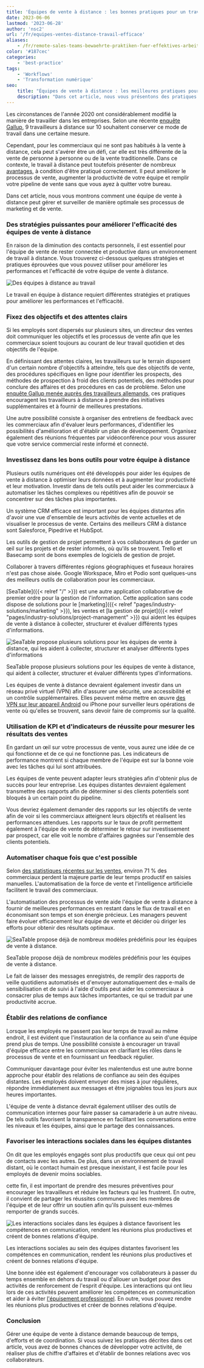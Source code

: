 ```yaml
---
title: 'Équipes de vente à distance : les bonnes pratiques pour un travail efficace'
date: 2023-06-06
lastmod: '2023-06-28'
author: 'nsc2'
url: '/fr/equipes-ventes-distance-travail-efficace'
aliases:
    - /fr/remote-sales-teams-bewaehrte-praktiken-fuer-effektives-arbeiten
color: '#187cec'
categories:
    - 'best-practice'
tags: 
    - 'Workflows'
    - 'Transformation numérique'
seo:
    title: "Équipes de vente à distance : les meilleures pratiques pour un travail efficace."
    description: "Dans cet article, nous vous présentons des pratiques utiles et éprouvées pour travailler efficacement au sein d'équipes de vente à distance."
---
```


Les circonstances de l'année 2020 ont considérablement modifié la manière de travailler dans les entreprises. Selon une récente [enquête Gallup](https://news.gallup.com/poll/355907/remote-work-persisting-trending-permanent.aspx), 9 travailleurs à distance sur 10 souhaitent conserver ce mode de travail dans une certaine mesure.

Cependant, pour les commerciaux qui ne sont pas habitués à la vente à distance, cela peut s'avérer être un défi, car elle est très différente de la vente de personne à personne ou de la vente traditionnelle. Dans ce contexte, le travail à distance peut toutefois présenter de nombreux [avantages](https://myquickcloud.com/blog/productivity/benefits-of-remote-work/), à condition d'être pratiqué correctement. Il peut améliorer le processus de vente, augmenter la productivité de votre équipe et remplir votre pipeline de vente sans que vous ayez à quitter votre bureau.

Dans cet article, nous vous montrons comment une équipe de vente à distance peut gérer et surveiller de manière optimale ses processus de marketing et de vente.

### Des stratégies puissantes pour améliorer l'efficacité des équipes de vente à distance

En raison de la diminution des contacts personnels, il est essentiel pour l'équipe de vente de rester connectée et productive dans un environnement de travail à distance. Vous trouverez ci-dessous quelques stratégies et pratiques éprouvées que vous pouvez utiliser pour améliorer les performances et l'efficacité de votre équipe de vente à distance.

![Des équipes à distance au travail](sigmund-eTgMFFzroGc-unsplash-scaled-e1686045067675.jpg)

Le travail en équipe à distance requiert différentes stratégies et pratiques pour améliorer les performances et l'efficacité.

### Fixez des objectifs et des attentes clairs

Si les employés sont dispersés sur plusieurs sites, un directeur des ventes doit communiquer les objectifs et les processus de vente afin que les commerciaux soient toujours au courant de leur travail quotidien et des objectifs de l'équipe.

En définissant des attentes claires, les travailleurs sur le terrain disposent d'un certain nombre d'objectifs à atteindre, tels que des objectifs de vente, des procédures spécifiques en ligne pour identifier les prospects, des méthodes de prospection à froid des clients potentiels, des méthodes pour conclure des affaires et des procédures en cas de problème. Selon une [enquête Gallup menée auprès des travailleurs allemands](http://www.gallup.com/businessjournal/186164/employees-don-know-expected-work.aspx), ces pratiques encouragent les travailleurs à distance à prendre des initiatives supplémentaires et à fournir de meilleures prestations.

Une autre possibilité consiste à organiser des entretiens de feedback avec les commerciaux afin d'évaluer leurs performances, d'identifier les possibilités d'amélioration et d'établir un plan de développement. Organisez également des réunions fréquentes par vidéoconférence pour vous assurer que votre service commercial reste informé et connecté.

### Investissez dans les bons outils pour votre équipe à distance

Plusieurs outils numériques ont été développés pour aider les équipes de vente à distance à optimiser leurs données et à augmenter leur productivité et leur motivation. Investir dans de tels outils peut aider les commerciaux à automatiser les tâches complexes ou répétitives afin de pouvoir se concentrer sur des tâches plus importantes.

Un système CRM efficace est important pour les équipes distantes afin d'avoir une vue d'ensemble de leurs activités de vente actuelles et de visualiser le processus de vente. Certains des meilleurs CRM à distance sont Salesforce, Pipedrive et HubSpot.

Les outils de gestion de projet permettent à vos collaborateurs de garder un œil sur les projets et de rester informés, où qu'ils se trouvent. Trello et Basecamp sont de bons exemples de logiciels de gestion de projet.

Collaborer à travers différentes régions géographiques et fuseaux horaires n'est pas chose aisée. Google Workspace, Miro et Podio sont quelques-uns des meilleurs outils de collaboration pour les commerciaux.

[SeaTable]({{< relref "/" >}}) est une autre application collaborative de premier ordre pour la gestion de l'information. Cette application sans code dispose de solutions pour le [marketing]({{< relref "pages/industry-solutions/marketing" >}}), les ventes et [la gestion de projet]({{< relref "pages/industry-solutions/project-management" >}}) qui aident les équipes de vente à distance à collecter, structurer et évaluer différents types d'informations.

![SeaTable propose plusieurs solutions pour les équipes de vente à distance, qui les aident à collecter, structurer et analyser différents types d'informations](Ansicht_Offers.png)

SeaTable propose plusieurs solutions pour les équipes de vente à distance, qui aident à collecter, structurer et évaluer différents types d'informations.

Les équipes de vente à distance devraient également investir dans un réseau privé virtuel (VPN) afin d'assurer une sécurité, une accessibilité et un contrôle supplémentaires. Elles peuvent même mettre en œuvre [des VPN sur leur appareil Android](https://cybernews.com/best-vpn/free-vpn-for-android/) ou iPhone pour surveiller leurs opérations de vente où qu'elles se trouvent, sans devoir faire de compromis sur la qualité.

### Utilisation de KPI et d'indicateurs de réussite pour mesurer les résultats des ventes

En gardant un œil sur votre processus de vente, vous aurez une idée de ce qui fonctionne et de ce qui ne fonctionne pas. Les indicateurs de performance montrent si chaque membre de l'équipe est sur la bonne voie avec les tâches qui lui sont attribuées.

Les équipes de vente peuvent adapter leurs stratégies afin d'obtenir plus de succès pour leur entreprise. Les équipes distantes devraient également transmettre des rapports afin de déterminer si des clients potentiels sont bloqués à un certain point du pipeline.

Vous devriez également demander des rapports sur les objectifs de vente afin de voir si les commerciaux atteignent leurs objectifs et réalisent les performances attendues. Les rapports sur le taux de profit permettent également à l'équipe de vente de déterminer le retour sur investissement par prospect, car elle voit le nombre d'affaires gagnées sur l'ensemble des clients potentiels.

### Automatiser chaque fois que c'est possible

Selon [des statistiques récentes sur les ventes](https://www.heinzmarketing.com/2015/02/15-inside-sales-statistics-last-weeks-aa-isp-front-lines-conference/), environ 71 % des commerciaux perdent la majeure partie de leur temps productif en saisies manuelles. L'automatisation de la force de vente et l'intelligence artificielle facilitent le travail des commerciaux.

L'automatisation des processus de vente aide l'équipe de vente à distance à fournir de meilleures performances en restant dans le flux de travail et en économisant son temps et son énergie précieux. Les managers peuvent faire évoluer efficacement leur équipe de vente et décider où diriger les efforts pour obtenir des résultats optimaux.

![SeaTable propose déjà de nombreux modèles prédéfinis pour les équipes de vente à distance.](templates-crm-remote.png)

SeaTable propose déjà de nombreux modèles prédéfinis pour les équipes de vente à distance.

Le fait de laisser des messages enregistrés, de remplir des rapports de veille quotidiens automatisés et d'envoyer automatiquement des e-mails de sensibilisation et de suivi à l'aide d'outils peut aider les commerciaux à consacrer plus de temps aux tâches importantes, ce qui se traduit par une productivité accrue.

### Établir des relations de confiance

Lorsque les employés ne passent pas leur temps de travail au même endroit, il est évident que l'instauration de la confiance au sein d'une équipe prend plus de temps. Une possibilité consiste à encourager un travail d'équipe efficace entre les commerciaux en clarifiant les rôles dans le processus de vente et en fournissant un feedback régulier.

Communiquer davantage pour éviter les malentendus est une autre bonne approche pour établir des relations de confiance au sein des équipes distantes. Les employés doivent envoyer des mises à jour régulières, répondre immédiatement aux messages et être joignables tous les jours aux heures importantes.

L'équipe de vente à distance devrait également utiliser des outils de communication internes pour faire passer sa camaraderie à un autre niveau. De tels outils favorisent la transparence en facilitant les conversations entre les niveaux et les équipes, ainsi que le partage des connaissances.

### Favoriser les interactions sociales dans les équipes distantes

On dit que les employés engagés sont plus productifs que ceux qui ont peu de contacts avec les autres. De plus, dans un environnement de travail distant, où le contact humain est presque inexistant, il est facile pour les employés de devenir moins sociables.

cette fin, il est important de prendre des mesures préventives pour encourager les travailleurs et réduire les facteurs qui les frustrent. En outre, il convient de partager les réussites communes avec les membres de l'équipe et de leur offrir un soutien afin qu'ils puissent eux-mêmes remporter de grands succès.

![Les interactions sociales dans les équipes à distance favorisent les compétences en communication, rendent les réunions plus productives et créent de bonnes relations d'équipe.](antenna-ZDN-G1xBWHY-unsplash-scaled-e1686045663343-711x474.jpg)

Les interactions sociales au sein des équipes distantes favorisent les compétences en communication, rendent les réunions plus productives et créent de bonnes relations d'équipe.

Une bonne idée est également d'encourager vos collaborateurs à passer du temps ensemble en dehors du travail ou d'allouer un budget pour des activités de renforcement de l'esprit d'équipe. Les interactions qui ont lieu lors de ces activités peuvent améliorer les compétences en communication et aider à éviter [l'épuisement professionnel](https://breadnbeyond.com/articles/wfh-burnout/). En outre, vous pouvez rendre les réunions plus productives et créer de bonnes relations d'équipe.

### Conclusion

Gérer une équipe de vente à distance demande beaucoup de temps, d'efforts et de coordination. Si vous suivez les pratiques décrites dans cet article, vous avez de bonnes chances de développer votre activité, de réaliser plus de chiffre d'affaires et d'établir de bonnes relations avec vos collaborateurs.
